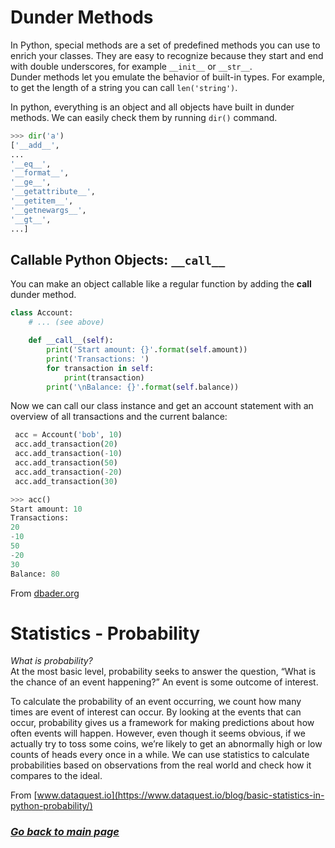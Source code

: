 # Dunder Methods

In Python, special methods are a set of predefined methods you can use to enrich your classes. They are easy to recognize because they start and end with double underscores, for example `__init__` or `__str__`.  
Dunder methods let you emulate the behavior of built-in types. For example, to get the length of a string you can call `len('string')`.

In python, everything is an object and all objects have built in dunder methods. We can easily check them by running `dir()` command.

```python
>>> dir('a')
['__add__',
...
'__eq__',    
'__format__',
'__ge__',    
'__getattribute__',
'__getitem__',
'__getnewargs__',
'__gt__',    
...]
```

## Callable Python Objects: `__call__`

You can make an object callable like a regular function by adding the __call__ dunder method.  

```python
class Account:
    # ... (see above)

    def __call__(self):
        print('Start amount: {}'.format(self.amount))
        print('Transactions: ')
        for transaction in self:
            print(transaction)
        print('\nBalance: {}'.format(self.balance))

```

Now we can call our class instance and get an account statement with an overview of all transactions and the current balance:

```python
 acc = Account('bob', 10)
 acc.add_transaction(20)
 acc.add_transaction(-10)
 acc.add_transaction(50)
 acc.add_transaction(-20)
 acc.add_transaction(30)

>>> acc()
Start amount: 10
Transactions:
20
-10
50
-20
30
Balance: 80

```

From [dbader.org](https://dbader.org/blog/python-dunder-methods)

# Statistics - Probability

*What is probability?*  
At the most basic level, probability seeks to answer the question, “What is the chance of an event happening?” An event is some outcome of interest.

To calculate the probability of an event occurring, we count how many times are event of interest can occur. By looking at the events that can occur, probability gives us a framework for making predictions about how often events will happen. However, even though it seems obvious, if we actually try to toss some coins, we’re likely to get an abnormally high or low counts of heads every once in a while. We can use statistics to calculate probabilities based on observations from the real world and check how it compares to the ideal.

From [www.dataquest.io](https://www.dataquest.io/blog/basic-statistics-in-python-probability/)

### [_Go back to main page_](README.md)